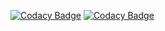 [![Codacy Badge](https://api.codacy.com/project/badge/Grade/abef1b95687847f4824791414a110caa)](https://app.codacy.com/gh/99002490/Mini-Project?utm_source=github.com&utm_medium=referral&utm_content=99002490/Mini-Project&utm_campaign=Badge_Grade)
[![Codacy Badge](https://app.codacy.com/project/badge/Grade/27485973f98a47dfa7e9516fef7fe0b3)](https://www.codacy.com/gh/99002490/Mini-Project/dashboard?utm_source=github.com&amp;utm_medium=referral&amp;utm_content=99002490/Mini-Project&amp;utm_campaign=Badge_Grade)

